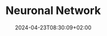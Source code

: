 ---
weight: 999
title: "Neuronal Network"
description: ""
icon: "article"
date: "2024-04-23T08:30:09+02:00"
lastmod: "2024-04-23T08:30:09+02:00"
draft: false
toc: true
---